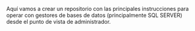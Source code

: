 
Aquí vamos a crear un repositorio con las principales instrucciones para operar con gestores de bases de datos (principalmente SQL SERVER) desde el punto de vista de administrador.

